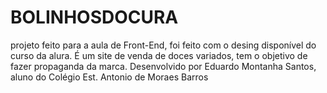 # BOLINHOSDOCURA
projeto feito para a aula de Front-End, foi feito com o desing disponível do curso da alura.
É um site de venda de doces variados, tem o objetivo de fazer propaganda da marca.
Desenvolvido por Eduardo Montanha Santos, aluno do Colégio Est. Antonio de Moraes Barros
